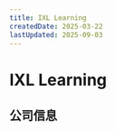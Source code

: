 ```yaml
---
title: IXL Learning
createdDate: 2025-03-22
lastUpdated: 2025-09-03
---
```


# IXL Learning

## 公司信息

<DirectHireCompanyTable state="california" city="san-mateo" companyJsonFileName="ixl-learning" />